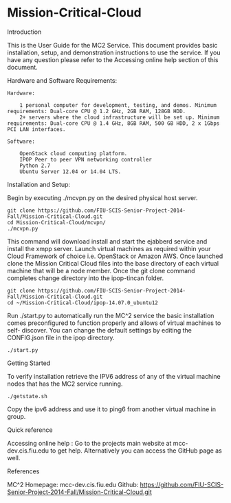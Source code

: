 Mission-Critical-Cloud
======================

Introduction

This is the User Guide for the MC2 Service. This document provides basic installation, setup, and demonstration instructions to use the service. If you have any question please refer to the Accessing online help section of this document.

Hardware and Software Requirements:

	Hardware:
	
		1 personal computer for development, testing, and demos. Minimum requirements: Dual-core CPU @ 1.2 GHz, 2GB RAM, 128GB HDD.
		2+ servers where the cloud infrastructure will be set up. Minimum requirements: Dual-core CPU @ 1.4 GHz, 8GB RAM, 500 GB HDD, 2 x 1Gbps PCI LAN interfaces.

	Software:
	
		OpenStack cloud computing platform.
		IPOP Peer to peer VPN networking controller
		Python 2.7
		Ubuntu Server 12.04 or 14.04 LTS.
		
Installation and Setup:

Begin by executing ./mcvpn.py on the desired physical host server.

	git clone https://github.com/FIU-SCIS-Senior-Project-2014-Fall/Mission-Critical-Cloud.git
	cd Mission-Critical-Cloud/mcvpn/
	./mcvpn.py
	
This command will download install and start the ejabberd service and install the xmpp server.
Launch virtual machines as required within your Cloud Framework of choice i.e. OpenStack or Amazon AWS. 
Once launched clone the Mission Critical Cloud files into the base directory of each virtual machine that will be a node member. Once the git clone command completes change directory into the ipop-tincan folder.

	git clone https://github.com/FIU-SCIS-Senior-Project-2014-Fall/Mission-Critical-Cloud.git
	cd ~/Mission-Critical-Cloud/ipop-14.07.0_ubuntu12
	
Run ./start.py to automatically run the MC^2 service the basic installation comes preconfigured to function properly and allows of virtual machines to self- discover.  You can change the default settings by editing the CONFIG.json file in the ipop directory.

	./start.py

Getting Started 

To verify installation retrieve the IPV6 address of any of the virtual machine nodes that has the MC2 service running. 

	./getstate.sh
	
Copy the ipv6 address and use it to ping6 from another virtual machine in group.

Quick reference

Accessing online help : Go to the projects main website at mcc-dev.cis.fiu.edu to get help. Alternatively you can access the GitHub page as well.

References

MC^2 Homepage: mcc-dev.cis.fiu.edu
Github:  https://github.com/FIU-SCIS-Senior-Project-2014-Fall/Mission-Critical-Cloud.git

